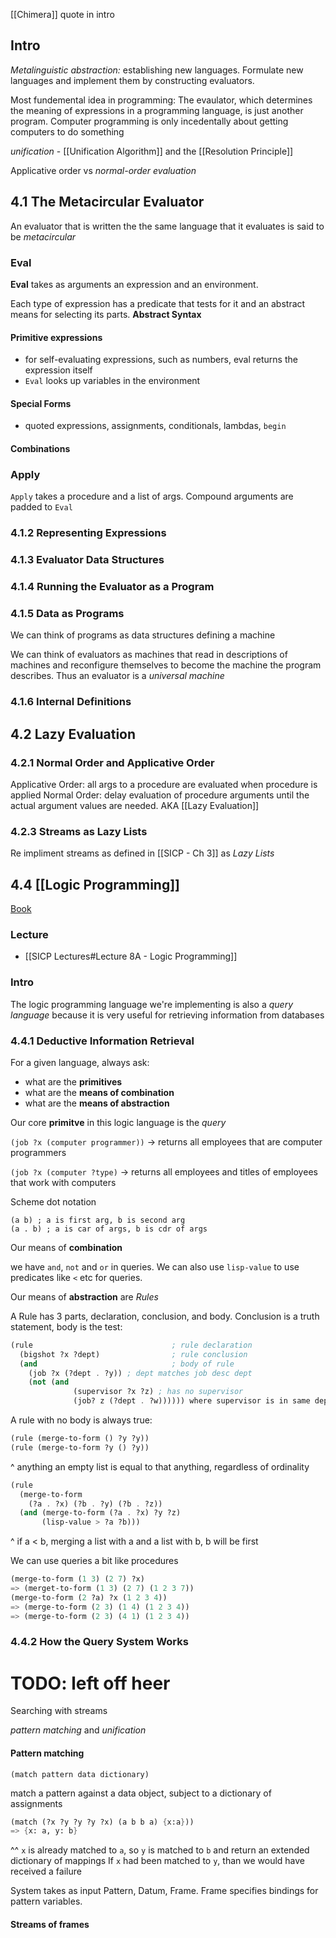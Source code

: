 [[Chimera]] quote in intro

## Intro
_Metalinguistic abstraction:_ establishing new languages. Formulate new languages and implement them by constructing evaluators.

Most fundemental idea in programming: The evaulator, which determines the meaning of expressions in a programming language, is just another program.
Computer programming is only incedentally about getting computers to do something

*unification* - [[Unification Algorithm]] and the [[Resolution Principle]]

Applicative order vs _normal-order evaluation_

## 4.1 The Metacircular Evaluator
An evaluator that is written the the same language that it evaluates is said to be _metacircular_

### **Eval** 
**Eval** takes as arguments an expression and an environment. 

Each type of expression has a predicate that tests for it and an abstract means for selecting its parts. **Abstract Syntax**

#### Primitive expressions
- for self-evaluating expressions, such as numbers, eval returns the expression itself
- `Eval` looks up variables in the environment

#### Special Forms
- quoted expressions, assignments, conditionals, lambdas, `begin`

#### Combinations

### Apply
`Apply` takes a procedure and a list of args. Compound arguments are padded to `Eval`

### 4.1.2 Representing Expressions

### 4.1.3 Evaluator Data Structures

### 4.1.4 Running the Evaluator as a Program

### 4.1.5 Data as Programs
We can think of programs as data structures defining a machine

We can think of evaluators as machines that read in descriptions of machines and reconfigure themselves to become the machine the program describes. Thus an evaluator is a _universal machine_

### 4.1.6 Internal Definitions

## 4.2 Lazy Evaluation

### 4.2.1 Normal Order and Applicative Order
Applicative Order: all args to a procedure are evaluated when procedure is applied
Normal Order: delay evaluation of procedure arguments until the actual argument values are needed. AKA [[Lazy Evaluation]]

### 4.2.3 Streams as Lazy Lists
Re impliment streams as defined in [[SICP - Ch 3]] as _Lazy Lists_


## 4.4 [[Logic Programming]]
[Book](https://mitpress.mit.edu/sites/default/files/sicp/full-text/book/book-Z-H-29.html#%_sec_4.4)
### Lecture
- [[SICP Lectures#Lecture 8A - Logic Programming]]

### Intro
The logic programming language we're implementing is also a _query language_ because it is very useful for retrieving information from databases

### 4.4.1 Deductive Information Retrieval
For a given language, always ask:
- what are the **primitives**
- what are the **means of combination**
- what are the **means of abstraction**

Our core **primitve** in this logic language is the *query*

`(job ?x (computer programmer))`  -> returns all employees that are computer programmers

`(job ?x (computer ?type)` -> returns all employees and titles of employees that work with computers

Scheme dot notation
```
(a b) ; a is first arg, b is second arg
(a . b) ; a is car of args, b is cdr of args
```

Our means of **combination**

we have `and`, `not` and `or` in queries. We can also use `lisp-value` to use predicates like `<` etc for queries.

Our means of **abstraction** are *Rules*

A Rule has 3 parts, declaration, conclusion, and body. Conclusion is a truth statement, body is the test: 
```scheme
(rule  								; rule declaration
  (bigshot ?x ?dept)                ; rule conclusion
  (and                              ; body of rule
    (job ?x (?dept . ?y)) ; dept matches job desc dept
	(not (and 
	          (supervisor ?x ?z) ; has no supervisor
	          (job? z (?dept . ?w)))))) where supervisor is in same dept
```

A rule with no body is always true:
```scheme
(rule (merge-to-form () ?y ?y))
(rule (merge-to-form ?y () ?y))
```

^ anything an empty list is equal to that anything, regardless of ordinality

```scheme
(rule
  (merge-to-form
    (?a . ?x) (?b . ?y) (?b . ?z))
  (and (merge-to-form (?a . ?x) ?y ?z)
  	   (lisp-value > ?a ?b)))
```

^ if a < b, merging a list with a and a list with b, b will be first

We can use queries a bit like procedures

```scheme
(merge-to-form (1 3) (2 7) ?x)
=> (merget-to-form (1 3) (2 7) (1 2 3 7))
(merge-to-form (2 ?a) ?x (1 2 3 4))
=> (merge-to-form (2 3) (1 4) (1 2 3 4))
=> (merge-to-form (2 3) (4 1) (1 2 3 4))
```

### 4.4.2 How the Query System Works
# TODO: left off heer

Searching with streams

*pattern matching*  and *unification*

#### Pattern matching

```
(match pattern data dictionary)
```

match a pattern against a data object, subject to a dictionary of assignments

```scheme
(match (?x ?y ?y ?y ?x) (a b b a) {x:a}))
=> {x: a, y: b}
```

^^ `x` is already matched to `a`, so `y` is matched to `b` and return an extended dictionary of mappings
If `x` had been matched to `y`, than we would have received a failure



System takes as input Pattern, Datum, Frame. Frame specifies bindings for pattern variables.

#### Streams of frames


